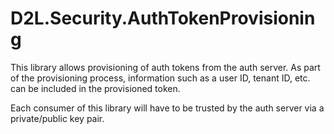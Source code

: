 D2L.Security.AuthTokenProvisioning
==============================

This library allows provisioning of auth tokens from the auth server. As part of the provisioning process, information such as a user ID, tenant ID, etc. can be included in the provisioned token.

Each consumer of this library will have to be trusted by the auth server via a private/public key pair.